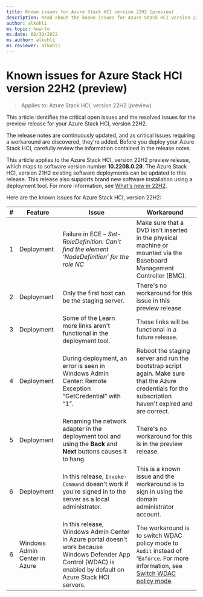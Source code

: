 ```yaml
---
title: Known issues for Azure Stack HCI version 22H2 (preview)
description: Read about the known issues for Azure Stack HCI version 22H2 (preview)
author: alkohli
ms.topic: how-to
ms.date: 08/30/2022
ms.author: alkohli
ms.reviewer: alkohli
---
```


# Known issues for Azure Stack HCI version 22H2 (preview)

> Applies to: Azure Stack HCI, version 22H2 (preview)

This article identifies the critical open issues and the resolved issues for the preview release for your Azure Stack HCI, version 22H2. 

The release notes are continuously updated, and as critical issues requiring a workaround are discovered, they're added. Before you deploy your Azure Stack HCI, carefully review the information contained in the release notes.

This article applies to the Azure Stack HCI, version 22H2 preview release, which maps to software version number **10.2208.0.29**. The Azure Stack HCI, version 21H2 existing software deployments can be updated to this release. This release also supports brand new software installation using a deployment tool. For more information, see [What's new in 22H2](whats-new.md).

Here are the known issues for Azure Stack HCI, version 22H2:

|#|Feature|Issue|Workaround|
|-|------|------|----------|
|1|Deployment |Failure in ECE – *Set-RoleDefinition: Can't find the element ‘NodeDefinition’ for the role NC*|Make sure that a DVD isn't inserted in the physical machine or mounted via the Baseboard Management Controller (BMC).|
|2|Deployment |Only the first host can be the staging server.|There's no workaround for this issue in this preview release.|
|3|Deployment |Some of the Learn more links aren't functional in the deployment tool.|These links will be functional in a future release.|
|4|Deployment |During deployment, an error is seen in Windows Admin Center: Remote Exception “GetCredential” with “1”.|Reboot the staging server and run the bootstrap script again. Make sure that the Azure credentials for the subscription haven't expired and are correct.|
|5|Deployment |Renaming the network adapter in the deployment tool and using the **Back** and **Next** buttons causes it to hang.|There's no workaround for this is in the preview release.|
|6|Deployment |In this release, `Invoke-Command` doesn't work if you're signed in to the server as a local administrator.|This is a known issue and the workaround is to sign in using the domain administrator account.|
|6|Windows Admin Center in Azure |In this release, Windows Admin Center in Azure portal doesn't work because Windows Defender App Control (WDAC) is enabled by default on Azure Stack HCI servers. |The workaround is to switch WDAC policy mode to `Audit` instead of '`Enforce`. For more information, see [Switch WDAC policy mode](./concepts/security-windows-defender-application-control.md).|